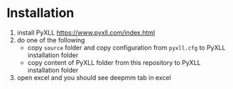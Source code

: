 # Installation
1. install PyXLL https://www.pyxll.com/index.html 
2. do one of the following
    - copy `source` folder and copy configuration from `pyxll.cfg` to PyXLL installation folder 
    - copy content of PyXLL folder from this repository to PyXLL installation folder
3. open excel and you should see deepmm tab in excel